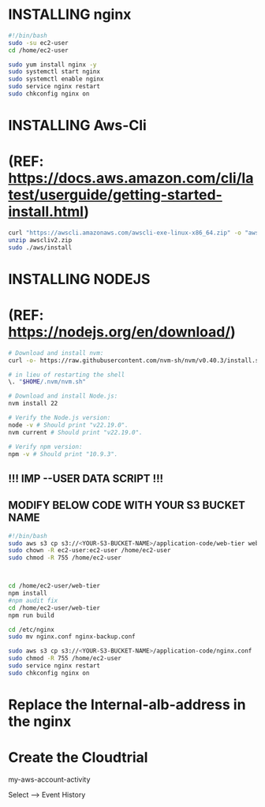 # INSTALLING nginx
```bash
#!/bin/bash
sudo -su ec2-user
cd /home/ec2-user
```
```bash
sudo yum install nginx -y
sudo systemctl start nginx
sudo systemctl enable nginx
sudo service nginx restart
sudo chkconfig nginx on
```
# INSTALLING Aws-Cli
# (REF: https://docs.aws.amazon.com/cli/latest/userguide/getting-started-install.html)
```bash
curl "https://awscli.amazonaws.com/awscli-exe-linux-x86_64.zip" -o "awscliv2.zip"
unzip awscliv2.zip
sudo ./aws/install
```
# INSTALLING NODEJS 
# (REF: https://nodejs.org/en/download/)	
```bash
# Download and install nvm:
curl -o- https://raw.githubusercontent.com/nvm-sh/nvm/v0.40.3/install.sh | bash

# in lieu of restarting the shell
\. "$HOME/.nvm/nvm.sh"

# Download and install Node.js:
nvm install 22

# Verify the Node.js version:
node -v # Should print "v22.19.0".
nvm current # Should print "v22.19.0".

# Verify npm version:
npm -v # Should print "10.9.3".
```




## !!! IMP  --USER DATA SCRIPT !!!
## MODIFY BELOW CODE WITH YOUR S3 BUCKET NAME

```bash
#!/bin/bash
sudo aws s3 cp s3://<YOUR-S3-BUCKET-NAME>/application-code/web-tier web-tier --recursive
sudo chown -R ec2-user:ec2-user /home/ec2-user
sudo chmod -R 755 /home/ec2-user



cd /home/ec2-user/web-tier
npm install
#npm audit fix
cd /home/ec2-user/web-tier
npm run build

cd /etc/nginx
sudo mv nginx.conf nginx-backup.conf

sudo aws s3 cp s3://<YOUR-S3-BUCKET-NAME>/application-code/nginx.conf . 
sudo chmod -R 755 /home/ec2-user
sudo service nginx restart
sudo chkconfig nginx on
```


# Replace the Internal-alb-address in the nginx

# Create the Cloudtrial
my-aws-account-activity

Select --> Event History